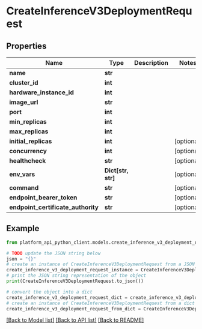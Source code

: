 # CreateInferenceV3DeploymentRequest


## Properties

Name | Type | Description | Notes
------------ | ------------- | ------------- | -------------
**name** | **str** |  | 
**cluster_id** | **int** |  | 
**hardware_instance_id** | **int** |  | 
**image_url** | **str** |  | 
**port** | **int** |  | 
**min_replicas** | **int** |  | 
**max_replicas** | **int** |  | 
**initial_replicas** | **int** |  | [optional] 
**concurrency** | **int** |  | [optional] 
**healthcheck** | **str** |  | [optional] 
**env_vars** | **Dict[str, str]** |  | [optional] 
**command** | **str** |  | [optional] 
**endpoint_bearer_token** | **str** |  | [optional] 
**endpoint_certificate_authority** | **str** |  | [optional] 

## Example

```python
from platform_api_python_client.models.create_inference_v3_deployment_request import CreateInferenceV3DeploymentRequest

# TODO update the JSON string below
json = "{}"
# create an instance of CreateInferenceV3DeploymentRequest from a JSON string
create_inference_v3_deployment_request_instance = CreateInferenceV3DeploymentRequest.from_json(json)
# print the JSON string representation of the object
print(CreateInferenceV3DeploymentRequest.to_json())

# convert the object into a dict
create_inference_v3_deployment_request_dict = create_inference_v3_deployment_request_instance.to_dict()
# create an instance of CreateInferenceV3DeploymentRequest from a dict
create_inference_v3_deployment_request_from_dict = CreateInferenceV3DeploymentRequest.from_dict(create_inference_v3_deployment_request_dict)
```
[[Back to Model list]](../README.md#documentation-for-models) [[Back to API list]](../README.md#documentation-for-api-endpoints) [[Back to README]](../README.md)


